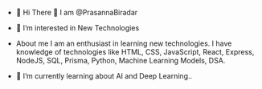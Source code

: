 - 👋 Hi There 👋  I am @PrasannaBiradar
- 👀 I’m interested in New Technologies
- About me
  I am an enthusiast in learning new technologies. I have knowledge of technologies like HTML, CSS, JavaScript, React, Express, NodeJS, SQL, Prisma, Python, Machine Learning Models, DSA.
  
- 🌱 I’m currently learning about AI and Deep Learning..

<!---
PrasannaBiradar/PrasannaBiradar is a ✨ special ✨ repository because its `README.md` (this file) appears on your GitHub profile.
You can click the Preview link to take a look at your changes.
--->
